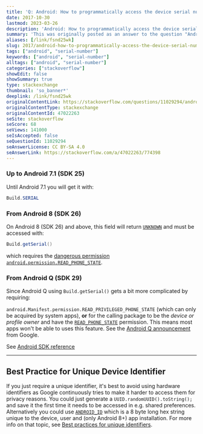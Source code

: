 ```yaml
---
title: 'Q: Android: How to programmatically access the device serial number shown in the AVD manager (API Version 8)'
date: 2017-10-30
lastmod: 2023-03-26
description: 'Android: How to programmatically access the device serial number shown in the AVD manager (API Version 8)'
summary: 'This was originally posted as an answer to the question "Android: How to programmatically access the device serial number shown in the AVD manager (API Version 8)" on stackoverflow.com.'
aliases: [/link/fsnd25wk]
slug: 2017/android-how-to-programmatically-access-the-device-serial-number-shown-in-the-avd-manager-(api-version-8)
tags: ["android", "serial-number"]
keywords: ["android", "serial-number"]
alltags: ["android", "serial-number"]
categories: ["stackoverflow"]
showEdit: false
showSummary: true
type: stackexchange
thumbnail: 'so_banner*'
deeplink: /link/fsnd25wk
originalContentLink: https://stackoverflow.com/questions/11029294/android-how-to-programmatically-access-the-device-serial-number-shown-in-the-av
originalContentType: stackexchange
originalContentId: 47022263
seSite: stackoverflow
seScore: 68
seViews: 141000
seIsAccepted: false
seQuestionId: 11029294
seAnswerLicense: CC BY-SA 4.0
seAnswerLink: https://stackoverflow.com/a/47022263/774398
---
```

### Up to Android 7.1 (SDK 25)

Until Android 7.1 you will get it with:

```java
Build.SERIAL

```

### From Android 8 (SDK 26)

On Android 8 (SDK 26) and above, this field will return [`UNKNOWN`](https://developer.android.com/reference/android/os/Build.html#UNKNOWN) and must be accessed with:

```java
Build.getSerial()

```

which requires the [dangerous permission](https://developer.android.com/guide/topics/permissions/requesting.html#normal-dangerous) [`android.permission.READ_PHONE_STATE`](https://developer.android.com/reference/android/Manifest.permission.html#READ_PHONE_STATE).

### From Android Q (SDK 29)

Since Android Q using `Build.getSerial()` gets a bit more complicated by requiring:

`android.Manifest.permission.READ_PRIVILEGED_PHONE_STATE` (which can only be acquired by system apps), **or** for the calling package to be the _device or profile owner_ and have the [`READ_PHONE_STATE`](https://developer.android.com/reference/android/Manifest.permission.html#READ_PHONE_STATE) permission. This means most apps won't be able to uses this feature. See the [Android Q announcement](https://developer.android.com/preview/privacy/data-identifiers#device-ids) from Google.

See [Android SDK reference](https://developer.android.com/reference/android/os/Build.html#getSerial())

* * *

Best Practice for Unique Device Identifier
------------------------------------------

If you just require a unique identifier, it's best to avoid using hardware identifiers as Google continuously tries to make it harder to access them for privacy reasons. You could just generate a `UUID.randomUUID().toString();` and save it the first time it needs to be accessed in e.g. shared preferences. Alternatively you could use [`ANDROID_ID`](https://stackoverflow.com/questions/2785485/is-there-a-unique-android-device-id) which is a 8 byte long hex string unique to the device, user and (only Android 8+) app installation. For more info on that topic, see [Best practices for unique identifiers](https://developer.android.com/training/articles/user-data-ids).
